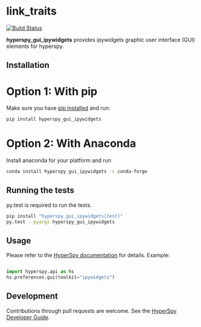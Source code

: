 # link_traits
[![Build Status](https://travis-ci.org/hyperspy/hyperspy_gui_ipywidgets.svg?branch=master)](https://travis-ci.org/hyperspy/hyperspy_gui_ipywidgets)



**hyperspy_gui_ipywidgets** provides ipywidgets graphic user interface (GUI) elements for hyperspy.


## Installation

# Option 1: With pip
Make sure you have
[pip installed](https://pip.pypa.io/en/stable/installing/) and run:

```bash
pip install hyperspy_gui_ipywidgets
```

# Option 2: With Anaconda

Install anaconda for your platform and run

```bash
conda install hyperspy_gui_ipywidgets -c conda-forge

```

## Running the tests

py.test is required to run the tests.

```bash
pip install "hyperspy_gui_ipywidgets[test]"
py.test --pyargs hyperspy_gui_ipywidgets
```

## Usage

Please refer to the [HyperSpy documentation](http://hyperspy.org/hyperspy-doc/current/index.html) for details. Example:

```python

import hyperspy.api as hs
hs.preferences.gui(toolkit="ipywidgets")
```

## Development

Contributions through pull requests are welcome. See the
[HyperSpy Developer Guide](http://hyperspy.org/hyperspy-doc/current/dev_guide.html).
